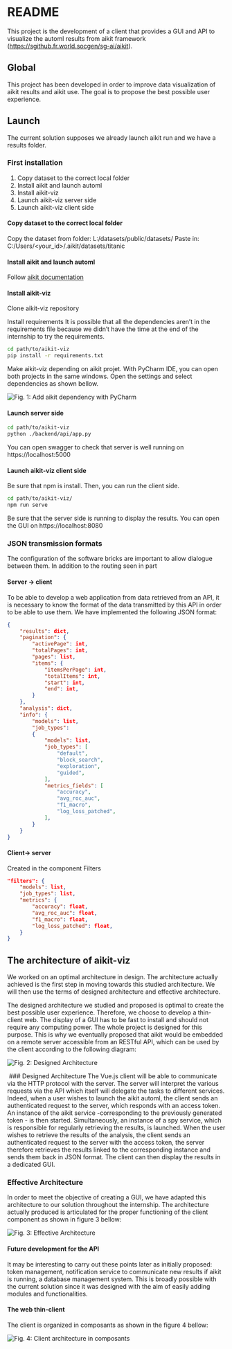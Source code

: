 # README

This project is the development of a client that provides a GUI and API to visualize the automl results from aikit framework (https://sgithub.fr.world.socgen/sg-ai/aikit).


## Global
This project has been developed in order to improve data visualization of aikit results and aikit use. The goal is to propose the best possible user experience.

## Launch
The current solution supposes we already launch aikit run and we have a results folder.

### First installation

1. Copy dataset to the correct local folder
2. Install aikit and launch automl
3. Install aikit-viz
4. Launch aikit-viz server side
5. Launch aikit-viz client side


#### Copy dataset to the correct local folder
Copy the dataset from folder:
L:/datasets/public/datasets/
Paste in:
C:/Users/<your_id>/.aikit/datasets/titanic

#### Install aikit and launch automl
Follow [aikit documentation](https://aikit.readthedocs.io/en/latest/installation.html)

#### Install aikit-viz
Clone aikit-viz repository

Install requirements
It is possible that all the dependencies aren’t in the requirements file because we didn’t have the time at the end of the internship to try the requirements.
```bash
cd path/to/aikit-viz
pip install -r requirements.txt
```

Make aikit-viz depending on aikit projet.
With PyCharm IDE, you can open both projects in the same windows. Open the settings and select dependencies as shown bellow.

![Fig. 1: Add aikit dependency with PyCharm](./Images/settings.JPG)


#### Launch server side
```bash
cd path/to/aikit-viz
python ./backend/api/app.py
```
You can open swagger to check that server is well running on https://localhost:5000

#### Launch aikit-viz client side
Be sure that npm is install. Then, you can run the client side.
```bash
cd path/to/aikit-viz/
npm run serve
```

Be sure that the server side is running to display the results.
You can open the GUI on https://localhost:8080

### JSON transmission formats
The configuration of the software bricks are important to allow dialogue between them. In addition to the routing seen in part

#### Server -> client
To be able to develop a web application from data retrieved from an API, it is necessary to know the format of the data transmitted by this API in order to be able to use them.
We have implemented the following JSON format:

```json
{
    "results": dict,
    "pagination": {
        "activePage": int,
        "totalPages": int,
        "pages": list,
        "items": {
            "itemsPerPage": int,
            "totalItems": int,
            "start": int,
            "end": int,
        }
    },
    "analysis": dict,
    "info": {
        "models": list,
        "job_types":
        {
            "models": list,
            "job_types": [
                "default",
                "block_search",
                "exploration",
                "guided",
            ],
            "metrics_fields": [
                "accuracy",
                "avg_roc_auc",
                "f1_macro",
                "log_loss_patched",
            ],
        }
    }
}
```

#### Client-> server
Created in the component Filters

```json
"filters": {
    "models": list,
    "job_types": list,
    "metrics": {
        "accuracy": float,
        "avg_roc_auc": float,
        "f1_macro": float,
        "log_loss_patched": float,
    }
}
```

## The architecture of aikit-viz

We worked on an optimal architecture in design. The architecture actually achieved is the first step in moving towards this studied architecture. We will then use the terms of designed architecture and effective architecture.

The designed architecture we studied and proposed is optimal to create the best possible user experience. Therefore, we choose to develop a thin-client web. The display of a GUI has to be fast to install and should not require any computing power. The whole project is designed for this purpose.
This is why we eventually proposed that aikit would be embedded on a remote server accessible from an RESTful API, which can be used by the client according to the following diagram:
 
![Fig. 2: Designed Architecture](./Images/designed_architecture.JPG)

 ### Designed Architecture
The Vue.js client will be able to communicate via the HTTP protocol with the server. The server will interpret the various requests via the API which itself will delegate the tasks to different services. Indeed, when a user wishes to launch the aikit automl, the client sends an authenticated request to the server, which responds with an access token. An instance of the aikit service -corresponding to the previously generated token - is then started. Simultaneously, an instance of a spy service, which is responsible for regularly retrieving the results, is launched. When the user wishes to retrieve the results of the analysis, the client sends an authenticated request to the server with the access token, the server therefore retrieves the results linked to the corresponding instance and sends them back in JSON format. The client can then display the results in a dedicated GUI.

### Effective Architecture
In order to meet the objective of creating a GUI, we have adapted this architecture to our solution throughout the internship. The architecture actually produced is articulated for the proper functioning of the client component as shown in figure 3 bellow:
 
![Fig. 3: Effective Architecture](./Images/effective_architecture.JPG)

#### Future development for the API
It may be interesting to carry out these points later as initially proposed:
token management,
notification service to communicate new results if aikit is running, 
a database management system.
This is broadly possible with the current solution since it was designed with the aim of easily adding modules and functionalities.

#### The web thin-client
The client is organized in composants as shown in the figure 4 bellow:

![Fig. 4: Client architecture in composants](./Images/client_architecture.png)


